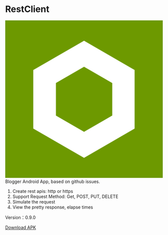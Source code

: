 # RestClient
![logo](docs/logo.png)
Blogger Android App, based on github issues.


1. Create rest apis: http or https
2. Support Request Method: Get, POST, PUT, DELETE
3. Simulate the request 
4. View the pretty response, elapse times


Version：0.9.0

[Download APK](http://deepoove.com/RestClient/)
